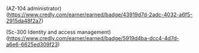 (AZ-104 administrator)(https://www.credly.com/earner/earned/badge/43919d7d-2adc-4032-a6f5-2915da48f2a7)

(Sc-300 Identity and access management)(https://www.credly.com/earner/earned/badge/5919d4ba-dcc4-4d7d-a6e6-6625ed309f23)
